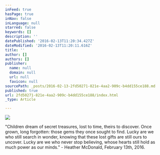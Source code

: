 ```yaml
---
inFeed: true
hasPage: true
inNav: false
inLanguage: null
starred: false
keywords: []
description: ''
datePublished: '2016-02-13T11:20:34.427Z'
dateModified: '2016-02-13T11:20:11.616Z'
title: ''
author: []
authors: []
publisher:
  name: null
  domain: null
  url: null
  favicon: null
sourcePath: _posts/2016-02-13-2fd50271-821e-4aa2-909c-b4dd155ce188.md
published: true
url: 2fd50271-821e-4aa2-909c-b4dd155ce188/index.html
_type: Article

---
```

![](https://the-grid-user-content.s3-us-west-2.amazonaws.com/1374b87e-8591-44b7-99f7-ee0a31d7b43c.JPG)

"Children dream of secret treasures, lost to time, theirs to discover. Once grown, long forgotten: those gems they once sought to find. Lucky are we who still search in wonder, knowing that these  lost gifts are still ours to uncover. Lucky are we who never stop believing, whose hearts still hold as much power as our minds." - Heather McDonald, February 13th, 2016\.